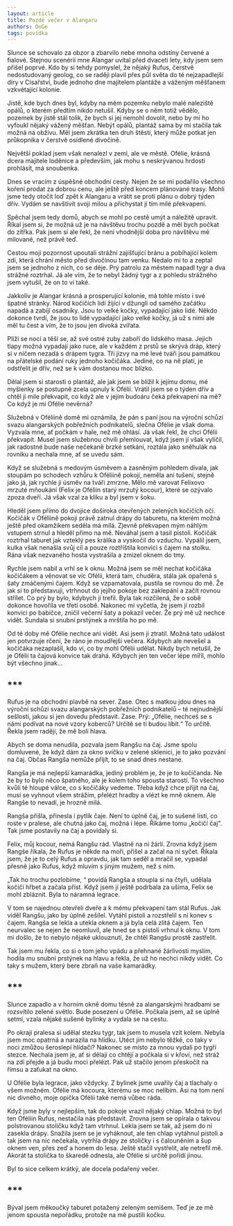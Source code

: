 ```yaml
---
layout: article
title: Pozdě večer v Alangaru
authors: OnGe
tags: povídka
---
```


Slunce se schovalo za obzor a zbarvilo nebe mnoha odstíny červené a fialové. Stejnou scenérií mne Alangar uvítal před dvaceti lety, kdy jsem sem přišel poprvé. Kdo by si tehdy pomyslel, že nějaký Rufus, čerstvě nedostudovaný geolog, co se raději plavil přes půl světa do té nejzapadlejší díry v Císařství, bude jednoho dne majitelem plantáže a váženým měšťanem vzkvétající kolonie.

Jistě, kde bych dnes byl, kdyby na mém pozemku nebylo malé naleziště opálů, o kterém předtím nikdo netušil. Kdyby se o něm totiž vědělo, pozemek by jistě stál tolik, že bych si jej nemohl dovolit, nebo by mi ho vyfoukl nějaký vážený měšťan. Nebýt opálů, plantáž sama by mi stačila tak možná na obživu. Měl jsem zkrátka ten druh štěstí, který může potkat jen průkopníka v čerstvě osídlené divočině.

Největší poklad jsem však nenalezl v zemi, ale ve městě. Ofélie, krásná dcera majitele loděnice a především, jak mohu s neskrývanou hrdostí prohlásit, má snoubenka.

Dnes se vracím z úspěšné obchodní cesty. Nejen že se mi podařilo všechno koření prodat za dobrou cenu, ale ještě před koncem plánované trasy. Mohli jsme tedy otočit loď zpět k Alangaru a vrátit se proti plánu o dobrý týden dřív. Vydám se navštívit svoji milou a přichystat jí tím milé překvapení.

Spěchal jsem tedy domů, abych se mohl po cestě umýt a náležitě upravit. Říkal jsem si, že možná už je na návštěvu trochu pozdě a měl bych počkat do zítřka. Pak jsem si ale řekl, že není vhodnější doba pro návštěvu mé milované, než právě teď.

Cestou moji pozornost upoutali strážní zajišťující bránu a pobíhající kolem zdi, která chrání město před divočinou tam venku. Nedalo mi to a zeptal jsem se jednoho z nich, co se děje. Prý patrolu za městem napadl tygr a dva strážné roztrhal. Já ale vím, že to nebyl žádný tygr a z pohledu strážného jsem vytušil, že on to ví také.

Jakkoliv je Alangar krásná a prosperující kolonie, má tohle místo i své špatné stránky. Národ kočičích lidí žijící v džungli od samého začátku napadá a zabíjí osadníky. Jsou to velké kočky, vypadající jako lidé. Někdo dokonce tvrdí, že jsou to lidé vypadající jako velké kočky, já už s nimi ale měl tu čest a vím, že to jsou jen divoká zvířata.

Plíží se nocí a těší se, až své ostré zuby zaboří do lidského masa. Jejich tlapy možná vypadají jako ruce, ale v každém z prstů se skrývá dráp, který si v ničem nezadá s drápem tygra. Tři jizvy na mé levé tváři jsou památkou na přátelské podání ruky jednoho kočičáka. Jediné, co na ně platí, je odstřelit je dřív, než se k vám dostanou moc blízko.

Dělal jsem si starosti o plantáž, ale jak jsem se blížil k jejímu domu, mé myšlenky se postupně zcela upnuly k Ofélii. Vrátil jsem se o týden dřív a chtěl ji mile překvapit, co když ale v jejím budoáru čeká překvapení na mě? Co když je mi Ofélie nevěrná?

Služebná v Oféliině domě mi oznámila, že pán s paní jsou na výroční schůzi svazu alangarských pobřežních podnikatelů, slečna Ofélie je však doma. Vyzvala mne, ať počkám v hale, než mě ohlásí. Já však řekl, že chci Ofélii překvapit. Musel jsem služebnou chvíli přemlouvat, když jsem jí však vylíčil, jak radostné bude naše nečekaně brzké setkání, roztála jako sněhulák na rovníku a nechala mne, ať se uvedu sám.

Když se služebná s medovým úsměvem a zasněným pohledem dívala, jak stoupám po schodech vzhůru k Oféliině pokoji, neměla ani tušení, stejně jako já, jak rychle jí úsměv na tváři zmrzne. Mělo mě varovat Felixovo mrzuté mňoukání (Felix je Oféliin starý mrzutý kocour), které se ozývalo zpoza dveří. Já však vzal za kliku a byl jsem v šoku.

Hleděl jsem přímo do dvojice doširoka otevřených zelených kočičích očí. Kočičák v Oféliině pokoji právě zatnul drápy do taburetu, na kterém možná ještě před okamžikem seděla má milá. Zjevně překvapen mým náhlým vstupem strnul a hleděl přímo na mě. Neváhal jsem a tasil pistoli. Kočičák roztrhal taburet jak vzteklý pes králíka a vyskočil do vzduchu. Vypálil jsem, kulka však nenašla svůj cíl a pouze roztříštila konvici s čajem na stolku. Rána však nezvaného hosta vystrašila a zmizel oknem do tmy.

Rychle jsem nabil a vrhl se k oknu. Možná jsem se měl nechat kočičáka kočičákem a věnovat se víc Ofélii, která tam, chuděra, stála jak opařená s šaty zmáčenými čajem. Když se vzpamatovala, pustila se rovnou do mě. Že jak si to představuji, vtrhnout do jejího pokoje bez zaklepání a začít rovnou střílet. Co prý by bylo, kdybych jí trefil. Byla tak rozčilená, že o sobě dokonce hovořila ve třetí osobě. Nakonec mi vyčetla, že jsem jí rozbil konvici po babičce, zničil večerní šaty a pokazil večer. Že prý mě už nechce vidět. Sundala si snubní prstýnek a mrštila ho po mě.

Od té doby mě Ofélie nechce ani vidět. Asi jsem ji ztratil. Možná tato událost jen potvrzuje rčení, že ráno je moudřejší večera. Kdybych ale nevešel a kočičáka nezaplašil, kdo ví, co by mohl Ofélii udělat. Nikdy bych netušil, že je Ofélii ta čajová konvice tak drahá. Kdybych jen ten večer lépe mířil, mohlo být všechno jinak...

## ***

Rufus je na obchodní plavbě na sever. Zase. Otec s matkou jdou dnes na výroční schůzi svazu alangarských pobřežních podnikatelů – té nejnudnější sešlosti, jakou si jen dovedu představit. Zase. Prý: „Ofélie, nechceš se s námi podívat na nové vzory koberců? Určitě se ti budou líbit.“ To určitě. Řekla jsem raději, že mě bolí hlava.

Abych se doma nenudila, pozvala jsem Rangšu na čaj. Jsme spolu domluvené, že když dám za okno svíčku v zelené sklenici, je to jako pozvání na čaj. Občas Rangša nemůže přijít, to se snad dnes nestane.

Rangša je má nejlepší kamarádka, jediný problém je, že je to kočičanda. Ne že by to bylo něco špatného, ale je kolem toho spousta starostí. To všechno kvůli té hloupé válce, co s kočičáky vedeme. Třeba když chce přijít na čaj, musí se vyhnout všem strážím, přelézt hradby a vlézt ke mně oknem. Ale Rangše to nevadí, je hrozně milá.

Rangša přišla, přinesla i pytlík čaje. Není to úplně čaj, je to sušené listí, co roste v pralese, ale chutná jako čaj, možná i lépe. Říkáme tomu „kočičí čaj“. Tak jsme postavily na čaj a povídaly si.

Felix, můj kocour, nemá Rangšu rád. Vlastně na ni žárlí. Zrovna když jsem Rangše říkala, že Rufus je někde na moři, přišel a začal na ni syčet. Říkala jsem, že je to celý Rufus a opravdu, jak tam seděl a mračil se, vypadal přesně jako Rufus, když mluvím s jiným mužem, než s ním.

„Tak ho trochu pozlobíme, “ povídá Rangša a stoupla si na čtyři, udělala kočičí hřbet a začala příst. Když jsem jí ještě podrbala za ušima, Felix se mohl zbláznit. Byla to náramná legrace.

V tom se najednou otevřeli dveře a k mému překvapení tam stál Rufus. Jak viděl Rangšu, jako by úplně zešílel. Vytáhl pistoli a rozstřelil s ní konev s čajem. Rangša se lekla a utekla oknem a já byla celá zlitá čajem. Ten neurvalec se nejen že neomluvil, ale hned se s pistolí vrhnul k oknu. V tom mi došlo, že to nebylo nějaké uklouznutí, že chtěl Rangšu prostě zastřelit.

Tak jsem mu řekla, co si o tom jeho vpádu a přehnané žárlivosti myslím, hodila mu snubní prstýnek na hlavu a řekla, že už ho nechci nikdy vidět. Co taky s mužem, který bere zbraň na vaše kamarádky.

## ***

Slunce zapadlo a v horním okně domu těsně za alangarskými hradbami se rozsvítilo zelené světlo. Bude posezení u Ofélie. Počkala jsem, až se úplně setmí, vzala nějaké sušené bylinky a vydala se na cestu.

Po okraji pralesa si udělal stezku tygr, tak jsem to musela vzít kolem. Nebyla jsem moc opatrná a narazila na hlídku. Utéct jim nebylo těžké, co taky v noci zmůžou šeroslepí hlídači? Nakonec se místo za mnou vydali po tygří stezce. Nechala jsem je, ať si dělají co chtějí a počkala si v křoví, než stráž na zdi přejde a já budu moci přelézt. Pak už stačilo jenom přeskočit na římsu a zaťukat na okno.

U Ofélie byla legrace, jako vždycky. Z bylinek jsme uvařily čaj a tlachaly o všem možném. Ofélie má kocoura, kterému se moc nelíbím. Asi na tom není nic divného, moje opička Ofélii také nemá vůbec ráda.

Když jsme byly v nejlepším, tak do pokoje vrazil nějaký chlap. Možná to byl ten Oféliin Rufus, nestačila nás představit. Zrovna jsem se opírala o takvou polstrovanou stoličku když tam vtrhnul. Lekla jsem se tak, až jsem do ní zasekla drápy. Snažila jsem se je vyháknout, ale ten chlap vytáhnul pistoli a tak jsem na nic nečekala, vytrhla drápy ze stoličky i s čalouněním a šup oknem ven, přes zeď a honem do lesa. Ještě stačil vystřelit, ale netrefil mě. Akorát ta stolička to škaredě odnesla, ale Ofélie si určitě pořídí jinou.

Byl to sice celkem krátký, ale docela podařený večer.

## ***

Býval jsem měkoučký taburet potažený zeleným semišem. Teď je ze mě jenom spousta nepořádku, protože na mě pustili kočku.
